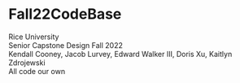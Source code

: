# Fall22CodeBase
Rice University  
Senior Capstone Design Fall 2022  
Kendall Cooney, Jacob Lurvey, Edward Walker III, Doris Xu, Kaitlyn Zdrojewski  
All code our own  
